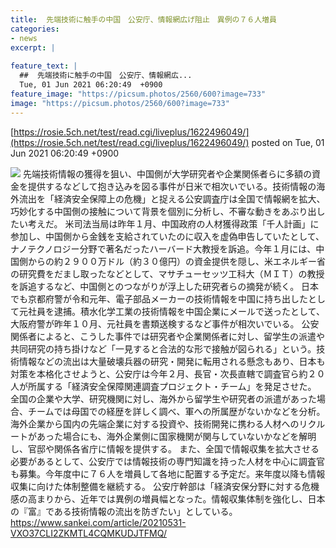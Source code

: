 ```yaml
---
title:  先端技術に触手の中国　公安庁、情報網広げ阻止　異例の７６人増員  
categories:
- news
excerpt: |
  
feature_text: |
  ##  先端技術に触手の中国　公安庁、情報網広...
  Tue, 01 Jun 2021 06:20:49  +0900
feature_image: "https://picsum.photos/2560/600?image=733"
image: "https://picsum.photos/2560/600?image=733"
---
```


[https://rosie.5ch.net/test/read.cgi/liveplus/1622496049/](https://rosie.5ch.net/test/read.cgi/liveplus/1622496049/)
posted on Tue, 01 Jun 2021 06:20:49  +0900

<!--more-->

![](https://sankei-sankei-prod.cdn.arcpublishing.com/resizer/RTwqKWQ0Ur7hoMkc8XkwcWxs4sM=/730x0/filters:focal(823x64:833x74)/cloudfront-ap-northeast-1.images.arcpublishing.com/sankei/64PMHMY3SRIF7JIFCKQWMIY7PY.jpg) 先端技術情報の獲得を狙い、中国側が大学研究者や企業関係者らに多額の資金を提供するなどして抱き込みを図る事件が日米で相次いでいる。技術情報の海外流出を「経済安全保障上の危機」と捉える公安調査庁は全国で情報網を拡大、巧妙化する中国側の接触について背景を個別に分析し、不審な動きをあぶり出したい考えだ。 米司法当局は昨年１月、中国政府の人材獲得政策「千人計画」に参加し、中国側から金銭を支給されていたのに収入を虚偽申告していたとして、ナノテクノロジー分野で著名だったハーバード大教授を訴追。今年１月には、中国側からの約２９００万ドル（約３０億円）の資金提供を隠し、米エネルギー省の研究費をだまし取ったなどとして、マサチューセッツ工科大（ＭＩＴ）の教授を訴追するなど、中国側とのつながりが浮上した研究者らの摘発が続く。 日本でも京都府警が令和元年、電子部品メーカーの技術情報を中国に持ち出したとして元社員を逮捕。積水化学工業の技術情報を中国企業にメールで送ったとして、大阪府警が昨年１０月、元社員を書類送検するなど事件が相次いでいる。 公安関係者によると、こうした事件では研究者や企業関係者に対し、留学生の派遣や共同研究の持ち掛けなど「一見すると合法的な形で接触が図られる」という。技術情報などの流出は大量破壊兵器の研究・開発に転用される懸念もあり、日本も対策を本格化させようと、公安庁は今年２月、長官・次長直轄で調査官ら約２０人が所属する「経済安全保障関連調査プロジェクト・チーム」を発足させた。 全国の企業や大学、研究機関に対し、海外から留学生や研究者の派遣があった場合、チームでは母国での経歴を詳しく調べ、軍への所属歴がないかなどを分析。海外企業から国内の先端企業に対する投資や、技術開発に携わる人材へのリクルートがあった場合にも、海外企業側に国家機関が関与していないかなどを解明し、官邸や関係各省庁に情報を提供する。 また、全国で情報収集を拡大させる必要があるとして、公安庁では情報技術の専門知識を持った人材を中心に調査官も募集。今年度中に７６人を増員して各地に配置する予定だ。来年度以降も情報収集に向けた体制整備を継続する。 公安庁幹部は「経済安保分野に対する危機感の高まりから、近年では異例の増員幅となった。情報収集体制を強化し、日本の『富』である技術情報の流出を防ぎたい」としている。 https://www.sankei.com/article/20210531-VXO37CLI2ZKMTL4CQMKUDJTFMQ/
